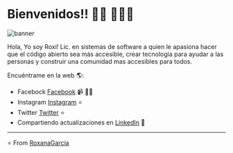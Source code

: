 
# Bienvenidos!! 👋🏾 👩🏾‍💻
![banner](https://user-images.githubusercontent.com/14293128/90837421-5dcaf300-e328-11ea-9873-a427ddee1085.PNG)

Hola, Yo soy Roxi! 
Lic. en sistemas de software a quien le apasiona hacer que el código abierto sea más accesible, crear tecnología para ayudar a las personas y construir una comunidad mas accesibles para todos. 

Encuéntrame en la web 🌎:
- Facebock <a href="http://facebook.com/LeyraReg">Facebook</a>  📹 ✍🏾
- Instagram <a href="https://www.instagram.com/leyra627"> Instagram</a> ⭐️
- Twitter <a href="https://twitter.com/leyra627"> Twitter</a> ⭐️
- Compartiendo actualizaciones en <a href="linkedin.com/in/roxanaegarcia">LinkedIn</a> 💼


---
⭐️ From [RoxanaGarcia](https://github.com/RoxanaGarcia)
